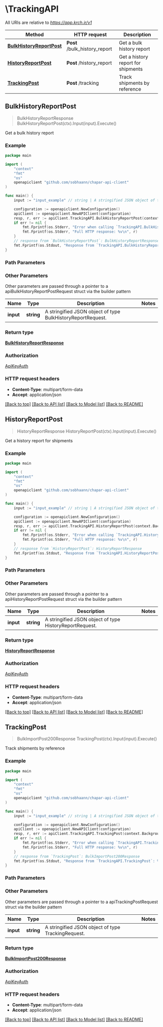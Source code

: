 # \TrackingAPI

All URIs are relative to *https://app.krch.ir/v1*

Method | HTTP request | Description
------------- | ------------- | -------------
[**BulkHistoryReportPost**](TrackingAPI.md#BulkHistoryReportPost) | **Post** /bulk_history_report | Get a bulk history report
[**HistoryReportPost**](TrackingAPI.md#HistoryReportPost) | **Post** /history_report | Get a history report for shipments
[**TrackingPost**](TrackingAPI.md#TrackingPost) | **Post** /tracking | Track shipments by reference



## BulkHistoryReportPost

> BulkHistoryReportResponse BulkHistoryReportPost(ctx).Input(input).Execute()

Get a bulk history report



### Example

```go
package main

import (
	"context"
	"fmt"
	"os"
	openapiclient "github.com/sobhaann/chapar-api-client"
)

func main() {
	input := "input_example" // string | A stringified JSON object of type BulkHistoryReportRequest.

	configuration := openapiclient.NewConfiguration()
	apiClient := openapiclient.NewAPIClient(configuration)
	resp, r, err := apiClient.TrackingAPI.BulkHistoryReportPost(context.Background()).Input(input).Execute()
	if err != nil {
		fmt.Fprintf(os.Stderr, "Error when calling `TrackingAPI.BulkHistoryReportPost``: %v\n", err)
		fmt.Fprintf(os.Stderr, "Full HTTP response: %v\n", r)
	}
	// response from `BulkHistoryReportPost`: BulkHistoryReportResponse
	fmt.Fprintf(os.Stdout, "Response from `TrackingAPI.BulkHistoryReportPost`: %v\n", resp)
}
```

### Path Parameters



### Other Parameters

Other parameters are passed through a pointer to a apiBulkHistoryReportPostRequest struct via the builder pattern


Name | Type | Description  | Notes
------------- | ------------- | ------------- | -------------
 **input** | **string** | A stringified JSON object of type BulkHistoryReportRequest. | 

### Return type

[**BulkHistoryReportResponse**](BulkHistoryReportResponse.md)

### Authorization

[ApiKeyAuth](../README.md#ApiKeyAuth)

### HTTP request headers

- **Content-Type**: multipart/form-data
- **Accept**: application/json

[[Back to top]](#) [[Back to API list]](../README.md#documentation-for-api-endpoints)
[[Back to Model list]](../README.md#documentation-for-models)
[[Back to README]](../README.md)


## HistoryReportPost

> HistoryReportResponse HistoryReportPost(ctx).Input(input).Execute()

Get a history report for shipments



### Example

```go
package main

import (
	"context"
	"fmt"
	"os"
	openapiclient "github.com/sobhaann/chapar-api-client"
)

func main() {
	input := "input_example" // string | A stringified JSON object of type HistoryReportRequest.

	configuration := openapiclient.NewConfiguration()
	apiClient := openapiclient.NewAPIClient(configuration)
	resp, r, err := apiClient.TrackingAPI.HistoryReportPost(context.Background()).Input(input).Execute()
	if err != nil {
		fmt.Fprintf(os.Stderr, "Error when calling `TrackingAPI.HistoryReportPost``: %v\n", err)
		fmt.Fprintf(os.Stderr, "Full HTTP response: %v\n", r)
	}
	// response from `HistoryReportPost`: HistoryReportResponse
	fmt.Fprintf(os.Stdout, "Response from `TrackingAPI.HistoryReportPost`: %v\n", resp)
}
```

### Path Parameters



### Other Parameters

Other parameters are passed through a pointer to a apiHistoryReportPostRequest struct via the builder pattern


Name | Type | Description  | Notes
------------- | ------------- | ------------- | -------------
 **input** | **string** | A stringified JSON object of type HistoryReportRequest. | 

### Return type

[**HistoryReportResponse**](HistoryReportResponse.md)

### Authorization

[ApiKeyAuth](../README.md#ApiKeyAuth)

### HTTP request headers

- **Content-Type**: multipart/form-data
- **Accept**: application/json

[[Back to top]](#) [[Back to API list]](../README.md#documentation-for-api-endpoints)
[[Back to Model list]](../README.md#documentation-for-models)
[[Back to README]](../README.md)


## TrackingPost

> BulkImportPost200Response TrackingPost(ctx).Input(input).Execute()

Track shipments by reference



### Example

```go
package main

import (
	"context"
	"fmt"
	"os"
	openapiclient "github.com/sobhaann/chapar-api-client"
)

func main() {
	input := "input_example" // string | A stringified JSON object of type TrackingRequest.

	configuration := openapiclient.NewConfiguration()
	apiClient := openapiclient.NewAPIClient(configuration)
	resp, r, err := apiClient.TrackingAPI.TrackingPost(context.Background()).Input(input).Execute()
	if err != nil {
		fmt.Fprintf(os.Stderr, "Error when calling `TrackingAPI.TrackingPost``: %v\n", err)
		fmt.Fprintf(os.Stderr, "Full HTTP response: %v\n", r)
	}
	// response from `TrackingPost`: BulkImportPost200Response
	fmt.Fprintf(os.Stdout, "Response from `TrackingAPI.TrackingPost`: %v\n", resp)
}
```

### Path Parameters



### Other Parameters

Other parameters are passed through a pointer to a apiTrackingPostRequest struct via the builder pattern


Name | Type | Description  | Notes
------------- | ------------- | ------------- | -------------
 **input** | **string** | A stringified JSON object of type TrackingRequest. | 

### Return type

[**BulkImportPost200Response**](BulkImportPost200Response.md)

### Authorization

[ApiKeyAuth](../README.md#ApiKeyAuth)

### HTTP request headers

- **Content-Type**: multipart/form-data
- **Accept**: application/json

[[Back to top]](#) [[Back to API list]](../README.md#documentation-for-api-endpoints)
[[Back to Model list]](../README.md#documentation-for-models)
[[Back to README]](../README.md)

